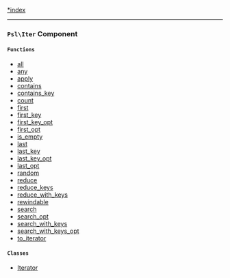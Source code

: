 <!--
    This markdown file was generated using `docs/documenter.php`.

    Any edits to it will likely be lost.
-->

[*index](./../README.md)

---

### `Psl\Iter` Component

#### `Functions`

- [all](./../../src/Psl/Iter/all.php#L20)
- [any](./../../src/Psl/Iter/any.php#L21)
- [apply](./../../src/Psl/Iter/apply.php#L17)
- [contains](./../../src/Psl/Iter/contains.php#L16)
- [contains_key](./../../src/Psl/Iter/contains_key.php#L16)
- [count](./../../src/Psl/Iter/count.php#L23)
- [first](./../../src/Psl/Iter/first.php#L16)
- [first_key](./../../src/Psl/Iter/first_key.php#L17)
- [first_key_opt](./../../src/Psl/Iter/first_key_opt.php#L20)
- [first_opt](./../../src/Psl/Iter/first_opt.php#L19)
- [is_empty](./../../src/Psl/Iter/is_empty.php#L16)
- [last](./../../src/Psl/Iter/last.php#L17)
- [last_key](./../../src/Psl/Iter/last_key.php#L17)
- [last_key_opt](./../../src/Psl/Iter/last_key_opt.php#L20)
- [last_opt](./../../src/Psl/Iter/last_opt.php#L19)
- [random](./../../src/Psl/Iter/random.php#L21)
- [reduce](./../../src/Psl/Iter/reduce.php#L25)
- [reduce_keys](./../../src/Psl/Iter/reduce_keys.php#L26)
- [reduce_with_keys](./../../src/Psl/Iter/reduce_with_keys.php#L27)
- [rewindable](./../../src/Psl/Iter/rewindable.php#L20)
- [search](./../../src/Psl/Iter/search.php#L28)
- [search_opt](./../../src/Psl/Iter/search_opt.php#L30)
- [search_with_keys](./../../src/Psl/Iter/search_with_keys.php#L29)
- [search_with_keys_opt](./../../src/Psl/Iter/search_with_keys_opt.php#L31)
- [to_iterator](./../../src/Psl/Iter/to_iterator.php#L19)

#### `Classes`

- [Iterator](./../../src/Psl/Iter/Iterator.php#L20)


